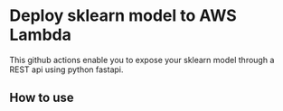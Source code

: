 # Deploy sklearn model to AWS Lambda

This github actions enable you to expose your sklearn model through a REST api using python fastapi.

## How to use
